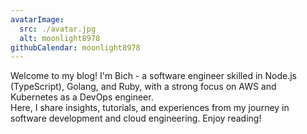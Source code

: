 ```yaml
---
avatarImage:
  src: ./avatar.jpg
  alt: moonlight8978
githubCalendar: moonlight8978
---
```


Welcome to my blog! I'm Bich - a software engineer skilled in Node.js (TypeScript), Golang, and Ruby, with a strong focus on AWS and Kubernetes as a DevOps engineer.
<br />
Here, I share insights, tutorials, and experiences from my journey in software development and cloud engineering. Enjoy reading!
